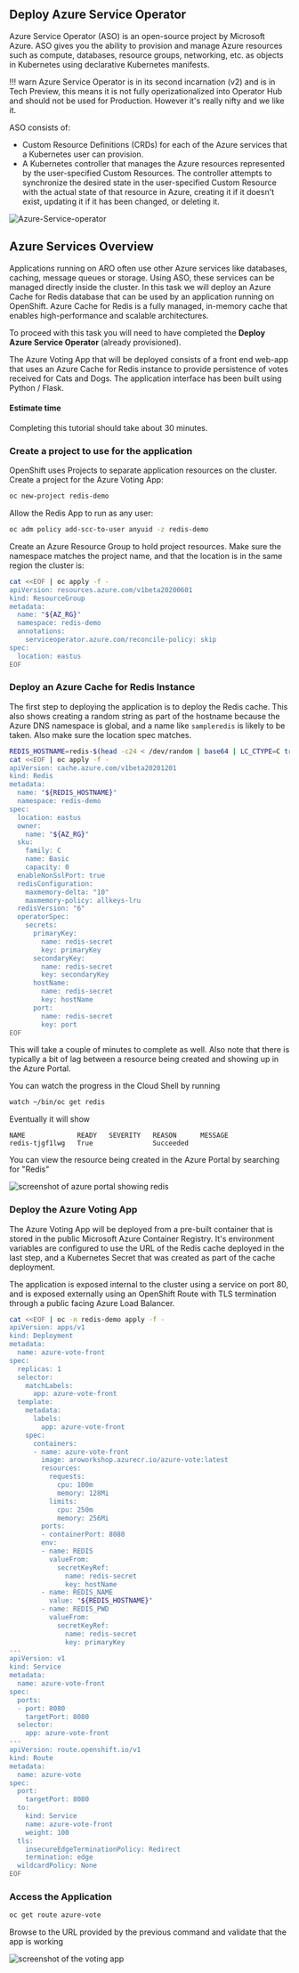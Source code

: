 ## Deploy Azure Service Operator

Azure Service Operator (ASO) is an open-source project by Microsoft Azure. ASO gives you the ability to provision and manage Azure resources such as compute, databases, resource groups, networking, etc. as objects in Kubernetes using declarative Kubernetes manifests.

!!! warn
    Azure Service Operator is in its second incarnation (v2) and is in Tech Preview, this means it is not fully operizationalized into Operator Hub and should not be used for Production. However it's really nifty and we like it.

ASO consists of:

- Custom Resource Definitions (CRDs) for each of the Azure services that a Kubernetes user can provision.
- A Kubernetes controller that manages the Azure resources represented by the user-specified Custom Resources. The controller attempts to synchronize the desired state in the user-specified Custom Resource with the actual state of that resource in Azure, creating it if it doesn't exist, updating it if it has been changed, or deleting it.

![Azure-Service-operator](/Images/Lab4-aso-schematic.png)

## Azure Services Overview

Applications running on ARO often use other Azure services like databases, caching, message queues or storage. Using ASO, these services can be managed directly inside the cluster. In this task we will deploy an Azure Cache for Redis database that can be used by an application running on OpenShift. Azure Cache for Redis is a fully managed, in-memory cache that enables high-performance and scalable architectures.

To proceed with this task you will need to have completed the **Deploy Azure Service Operator** (already provisioned).

The Azure Voting App that will be deployed consists of a front end web-app that uses an Azure Cache for Redis instance to provide persistence of votes received for Cats and Dogs. The application interface has been built using Python / Flask.

#### Estimate time
Completing this tutorial should take about 30 minutes.

### Create a project to use for the application

OpenShift uses Projects to separate application resources on the cluster. Create a project for the Azure Voting App:

```bash
oc new-project redis-demo
```

Allow the Redis App to run as any user:

```bash
oc adm policy add-scc-to-user anyuid -z redis-demo
```

Create an Azure Resource Group to hold project resources. Make sure the namespace matches the project name, and that the location is in the same region the cluster is:

```bash
cat <<EOF | oc apply -f -
apiVersion: resources.azure.com/v1beta20200601
kind: ResourceGroup
metadata:
  name: "${AZ_RG}"
  namespace: redis-demo
  annotations:
    serviceoperator.azure.com/reconcile-policy: skip
spec:
  location: eastus
EOF
```

### Deploy an Azure Cache for Redis Instance

The first step to deploying the application is to deploy the Redis cache. This also shows creating a random string as part of the hostname because the Azure DNS namespace is global, and a name like `sampleredis` is likely to be taken. Also make sure the location spec matches.

```bash
REDIS_HOSTNAME=redis-$(head -c24 < /dev/random | base64 | LC_CTYPE=C tr -dc 'a-z0-9' | cut -c -8)
cat <<EOF | oc apply -f -
apiVersion: cache.azure.com/v1beta20201201
kind: Redis
metadata:
  name: "${REDIS_HOSTNAME}"
  namespace: redis-demo
spec:
  location: eastus
  owner:
    name: "${AZ_RG}"
  sku:
    family: C
    name: Basic
    capacity: 0
  enableNonSslPort: true
  redisConfiguration:
    maxmemory-delta: "10"
    maxmemory-policy: allkeys-lru
  redisVersion: "6"
  operatorSpec:
    secrets:
      primaryKey:
        name: redis-secret
        key: primaryKey
      secondaryKey:
        name: redis-secret
        key: secondaryKey
      hostName:
        name: redis-secret
        key: hostName
      port:
        name: redis-secret
        key: port
EOF
```

This will take a couple of minutes to complete as well. Also note that there is typically a bit of lag between a resource being created and showing up in the Azure Portal.

You can watch the progress in the Cloud Shell by running

```bash
watch ~/bin/oc get redis
```

Eventually it will show

```{.text .no-copy}
NAME             READY   SEVERITY   REASON      MESSAGE
redis-tjgf1lwg   True               Succeeded
```

You can view the resource being created in the Azure Portal by searching for "Redis"

![screenshot of azure portal showing redis](./Images/Lab4-azr-portal-redis.png)

### Deploy the Azure Voting App

The Azure Voting App will be deployed from a pre-built container that is stored in the public Microsoft Azure Container Registry. It's environment variables are configured to use the URL of the Redis cache deployed in the last step, and a Kubernetes Secret that was created as part of the cache deployment.

The application is exposed internal to the cluster using a service on port 80, and is exposed externally using an OpenShift Route with TLS termination through a public facing Azure Load Balancer.

```bash
cat <<EOF | oc -n redis-demo apply -f -
apiVersion: apps/v1
kind: Deployment
metadata:
  name: azure-vote-front
spec:
  replicas: 1
  selector:
    matchLabels:
      app: azure-vote-front
  template:
    metadata:
      labels:
        app: azure-vote-front
    spec:
      containers:
      - name: azure-vote-front
        image: aroworkshop.azurecr.io/azure-vote:latest
        resources:
          requests:
            cpu: 100m
            memory: 128Mi
          limits:
            cpu: 250m
            memory: 256Mi
        ports:
        - containerPort: 8080
        env:
        - name: REDIS
          valueFrom:
            secretKeyRef:
              name: redis-secret
              key: hostName
        - name: REDIS_NAME
          value: "${REDIS_HOSTNAME}"
        - name: REDIS_PWD
          valueFrom:
            secretKeyRef:
              name: redis-secret
              key: primaryKey
---
apiVersion: v1
kind: Service
metadata:
  name: azure-vote-front
spec:
  ports:
  - port: 8080
    targetPort: 8080
  selector:
    app: azure-vote-front
---
apiVersion: route.openshift.io/v1
kind: Route
metadata:
  name: azure-vote
spec:
  port:
    targetPort: 8080
  to:
    kind: Service
    name: azure-vote-front
    weight: 100
  tls:
    insecureEdgeTerminationPolicy: Redirect
    termination: edge
  wildcardPolicy: None
EOF
```

### Access the Application

```bash
oc get route azure-vote
```

Browse to the URL provided by the previous command and validate that the app is working

![screenshot of the voting app](/Images/Lab4-aro-voting-app.png)

